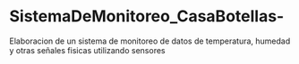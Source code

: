 # SistemaDeMonitoreo_CasaBotellas-
Elaboracion de un sistema de monitoreo de datos de temperatura, humedad y otras señales fisicas utilizando sensores
